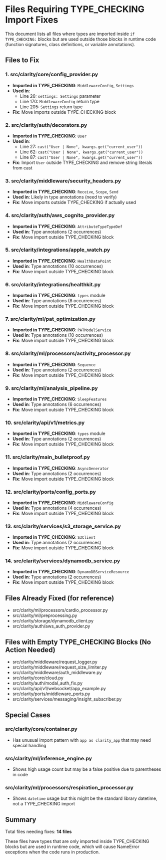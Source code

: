 # Files Requiring TYPE_CHECKING Import Fixes

This document lists all files where types are imported inside `if TYPE_CHECKING:` blocks but are used outside those blocks in runtime code (function signatures, class definitions, or variable annotations).

## Files to Fix

### 1. **src/clarity/core/config_provider.py**
- **Imported in TYPE_CHECKING**: `MiddlewareConfig`, `Settings`
- **Used in**: 
  - Line 26: `settings: Settings` parameter
  - Line 170: `MiddlewareConfig` return type
  - Line 205: `Settings` return type
- **Fix**: Move imports outside TYPE_CHECKING block

### 2. **src/clarity/auth/decorators.py**
- **Imported in TYPE_CHECKING**: `User`
- **Used in**: 
  - Line 27: `cast("User | None", kwargs.get("current_user"))`
  - Line 62: `cast("User | None", kwargs.get("current_user"))`
  - Line 87: `cast("User | None", kwargs.get("current_user"))`
- **Fix**: Import `User` outside TYPE_CHECKING and remove string literals from cast

### 3. **src/clarity/middleware/security_headers.py**
- **Imported in TYPE_CHECKING**: `Receive`, `Scope`, `Send`
- **Used in**: Likely in type annotations (need to verify)
- **Fix**: Move imports outside TYPE_CHECKING if actually used

### 4. **src/clarity/auth/aws_cognito_provider.py**
- **Imported in TYPE_CHECKING**: `AttributeTypeTypeDef`
- **Used in**: Type annotations (2 occurrences)
- **Fix**: Move import outside TYPE_CHECKING block

### 5. **src/clarity/integrations/apple_watch.py**
- **Imported in TYPE_CHECKING**: `HealthDataPoint`
- **Used in**: Type annotations (10 occurrences)
- **Fix**: Move import outside TYPE_CHECKING block

### 6. **src/clarity/integrations/healthkit.py**
- **Imported in TYPE_CHECKING**: `types` module
- **Used in**: Type annotations (8 occurrences)
- **Fix**: Move import outside TYPE_CHECKING block

### 7. **src/clarity/ml/pat_optimization.py**
- **Imported in TYPE_CHECKING**: `PATModelService`
- **Used in**: Type annotations (10 occurrences)
- **Fix**: Move import outside TYPE_CHECKING block

### 8. **src/clarity/ml/processors/activity_processor.py**
- **Imported in TYPE_CHECKING**: `Sequence`
- **Used in**: Type annotations (2 occurrences)
- **Fix**: Move import outside TYPE_CHECKING block

### 9. **src/clarity/ml/analysis_pipeline.py**
- **Imported in TYPE_CHECKING**: `SleepFeatures`
- **Used in**: Type annotations (6 occurrences)
- **Fix**: Move import outside TYPE_CHECKING block

### 10. **src/clarity/api/v1/metrics.py**
- **Imported in TYPE_CHECKING**: `types` module
- **Used in**: Type annotations (2 occurrences)
- **Fix**: Move import outside TYPE_CHECKING block

### 11. **src/clarity/main_bulletproof.py**
- **Imported in TYPE_CHECKING**: `AsyncGenerator`
- **Used in**: Type annotations (2 occurrences)
- **Fix**: Move import outside TYPE_CHECKING block

### 12. **src/clarity/ports/config_ports.py**
- **Imported in TYPE_CHECKING**: `MiddlewareConfig`
- **Used in**: Type annotations (4 occurrences)
- **Fix**: Move import outside TYPE_CHECKING block

### 13. **src/clarity/services/s3_storage_service.py**
- **Imported in TYPE_CHECKING**: `S3Client`
- **Used in**: Type annotations (2 occurrences)
- **Fix**: Move import outside TYPE_CHECKING block

### 14. **src/clarity/services/dynamodb_service.py**
- **Imported in TYPE_CHECKING**: `DynamoDBServiceResource`
- **Used in**: Type annotations (2 occurrences)
- **Fix**: Move import outside TYPE_CHECKING block

## Files Already Fixed (for reference)
- src/clarity/ml/processors/cardio_processor.py
- src/clarity/ml/preprocessing.py
- src/clarity/storage/dynamodb_client.py
- src/clarity/auth/aws_auth_provider.py

## Files with Empty TYPE_CHECKING Blocks (No Action Needed)
- src/clarity/middleware/request_logger.py
- src/clarity/middleware/request_size_limiter.py
- src/clarity/middleware/auth_middleware.py
- src/clarity/core/cloud.py
- src/clarity/auth/modal_auth_fix.py
- src/clarity/api/v1/websocket/app_example.py
- src/clarity/ports/middleware_ports.py
- src/clarity/services/messaging/insight_subscriber.py

## Special Cases

### src/clarity/core/container.py
- Has unusual import pattern with `app as clarity_app` that may need special handling

### src/clarity/ml/inference_engine.py
- Shows high usage count but may be a false positive due to parentheses in code

### src/clarity/ml/processors/respiration_processor.py
- Shows `datetime` usage but this might be the standard library datetime, not a TYPE_CHECKING import

## Summary
Total files needing fixes: **14 files**

These files have types that are only imported inside TYPE_CHECKING blocks but are used in runtime code, which will cause NameError exceptions when the code runs in production.